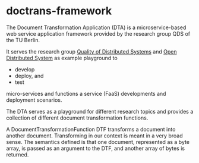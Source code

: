 # doctrans-framework

The Document Transformation Application (DTA) is a microservice-based web service application framework provided by the research group QDS of the TU Berlin.

It serves the research group [Quality of Distributed Systems](https://www.qds.tu-berlin.de/menue/quality_engineering_of_open_distributed_systems/) and [Open Distributed System](https://www.ods.tu-berlin.de/menue/fachgebiet_open_distributed_systems/) as example playground to

- develop
- deploy, and
- test

micro-services and functions a service (FaaS) developments and deployment scenarios.

The DTA serves as a playground for different research topics and provides a collection of different document transformation functions.

A DocumentTransformationFunction DTF transforms a document into another document. Transforming in our context is meant in a very broad sense. The semantics defined is that one document, represented as a byte array, is passed as an argument to the DTF, and another array of bytes is returned.
